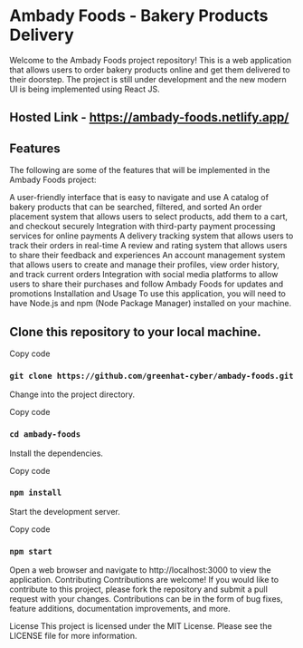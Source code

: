 # Ambady Foods - Bakery Products Delivery

Welcome to the Ambady Foods project repository! This is a web application that allows users to order bakery products online and get them delivered to their doorstep. The project is still under development and the new modern UI is being implemented using React JS.

## Hosted Link - https://ambady-foods.netlify.app/

## Features
The following are some of the features that will be implemented in the Ambady Foods project:

A user-friendly interface that is easy to navigate and use
A catalog of bakery products that can be searched, filtered, and sorted
An order placement system that allows users to select products, add them to a cart, and checkout securely
Integration with third-party payment processing services for online payments
A delivery tracking system that allows users to track their orders in real-time
A review and rating system that allows users to share their feedback and experiences
An account management system that allows users to create and manage their profiles, view order history, and track current orders
Integration with social media platforms to allow users to share their purchases and follow Ambady Foods for updates and promotions
Installation and Usage
To use this application, you will need to have Node.js and npm (Node Package Manager) installed on your machine.

## Clone this repository to your local machine.

Copy code
### `git clone https://github.com/greenhat-cyber/ambady-foods.git`

Change into the project directory.

Copy code
### `cd ambady-foods`

Install the dependencies.

Copy code
### `npm install`

Start the development server.

Copy code
### `npm start`

Open a web browser and navigate to http://localhost:3000 to view the application.
Contributing
Contributions are welcome! If you would like to contribute to this project, please fork the repository and submit a pull request with your changes. Contributions can be in the form of bug fixes, feature additions, documentation improvements, and more.

License
This project is licensed under the MIT License. Please see the LICENSE file for more information.

